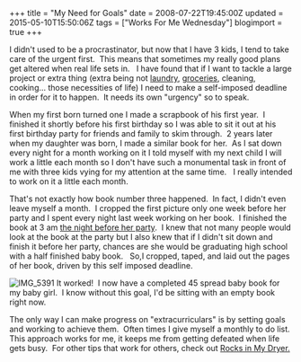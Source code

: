 +++
title = "My Need for Goals"
date = 2008-07-22T19:45:00Z
updated = 2015-05-10T15:50:06Z
tags = ["Works For Me Wednesday"]
blogimport = true 
+++

I didn't used to be a procrastinator, but now that I have 3 kids, I tend to take care of the urgent first.&#160; This means that sometimes my really good plans get altered when real life sets in.&#160;&#160; I have found that if I want to tackle a large project or extra thing (extra being not [laundry](http://lifeatthecircus.com/2008/04/13/the-bane-of-my-existence/), [groceries](http://lifeatthecircus.com/2008/03/31/the-end-of-the-world-as-we-know-it/), cleaning, cooking... those necessities of life) I need to make a self-imposed deadline in order for it to happen.&#160; It needs its own &quot;urgency&quot; so to speak.

When my first born turned one I made a scrapbook of his first year.&#160; I finished it shortly before his first birthday so I was able to sit it out at his first birthday party for friends and family to skim through.&#160; 2 years later when my daughter was born, I made a similar book for her.&#160; As I sat down every night for a month working on it I told myself with my next child I will work a little each month so I don't have such a monumental task in front of me with three kids vying for my attention at the same time.&#160;&#160; I really intended to work on it a little each month.&#160; 

That's not exactly how book number three happened.&#160; In fact, I didn't even leave myself a month.&#160; I cropped the first picture only one week before her party and I spent every night last week working on her book.&#160; I finished the book at 3 am [the night before her party](http://lifeatthecircus.com/2008/07/18/i-am-one-busy-mama-tonight/).&#160; I knew that not many people would look at the book at the party but I also knew that if I didn't sit down and finish it before her party, chances are she would be graduating high school with a half finished baby book.&#160;&#160; So,I cropped, taped, and laid out the pages of her book, driven by this self imposed deadline.&#160; 

![IMG_5391](https://latc.s3.amazonaws.com/wp-content/uploads/2008/07/img-5391-thumb.jpg) It worked!&#160; I now have a completed 45 spread baby book for my baby girl.&#160; I know without this goal, I'd be sitting with an empty book right now.&#160; 

The only way I can make progress on &quot;extracurriculars&quot; is by setting goals and working to achieve them.&#160; Often times I give myself a monthly to do list.&#160; This approach works for me, it keeps me from getting defeated when life gets busy.&#160; For other tips that work for others, check out [Rocks in My Dryer.](http://rocksinmydryer.typepad.com/shannon/)
